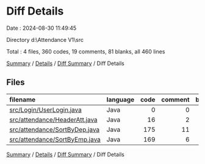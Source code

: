 # Diff Details

Date : 2024-08-30 11:49:45

Directory d:\\Attendance V1\\src

Total : 4 files,  360 codes, 19 comments, 81 blanks, all 460 lines

[Summary](results.md) / [Details](details.md) / [Diff Summary](diff.md) / Diff Details

## Files
| filename | language | code | comment | blank | total |
| :--- | :--- | ---: | ---: | ---: | ---: |
| [src/Login/UserLogin.java](/src/Login/UserLogin.java) | Java | 0 | 0 | -1 | -1 |
| [src/attendance/HeaderAtt.java](/src/attendance/HeaderAtt.java) | Java | 16 | 2 | 2 | 20 |
| [src/attendance/SortByDep.java](/src/attendance/SortByDep.java) | Java | 175 | 11 | 44 | 230 |
| [src/attendance/SortByEmp.java](/src/attendance/SortByEmp.java) | Java | 169 | 6 | 36 | 211 |

[Summary](results.md) / [Details](details.md) / [Diff Summary](diff.md) / Diff Details